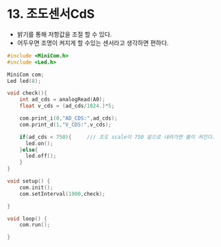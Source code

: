 # 13. 조도센서CdS

- 밝기를 통해 저항값을 조절 할 수 있다.
- 어두우면 조명이 켜지게 할 수있는 센서라고 생각하면 편하다.

```c++
#include <MiniCom.h>
#include <Led.h>

MiniCom com;
Led led(8);

void check(){
    int ad_cds = analogRead(A0);
    float v_cds = (ad_cds/1024.)*5;

    com.print_i(0,"AD_CDS:",ad_cds);
    com.print_d(1,"V_CDS:",v_cds);

    if(ad_cds < 750){     /// 조도 scale이 750 밑으로 내려가면 불이 켜진다.
      led.on();
    }else{
      led.off();
    }
}

void setup() {
    com.init();
    com.setInterval(1000,check);

}

void loop() {
    com.run();

}
```

